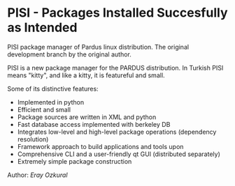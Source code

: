 # PISI - Packages Installed Succesfully as Intended

PISI package manager of Pardus linux distribution. The original development branch by the original author.

PISI is a new package manager for the PARDUS
distribution. In Turkish PISI means "kitty", and
like a kitty, it is featureful and small.

Some of its distinctive features:

 - Implemented in python
 - Efficient and small
 - Package sources are written in XML and python
 - Fast database access implemented with berkeley DB
 - Integrates low-level and high-level package operations (dependency resolution)
 - Framework approach to build applications and tools upon
 - Comprehensive CLI and a user-friendly qt GUI (distributed separately)
 - Extremely simple package construction

Author: *Eray Ozkural*
